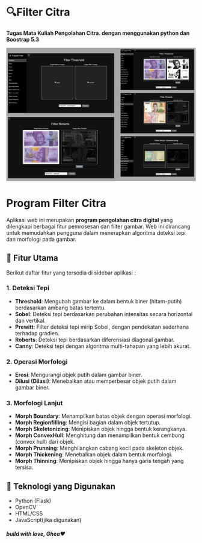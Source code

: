 # 🔍Filter Citra

**Tugas Mata Kuliah Pengolahan Citra. dengan menggunakan python dan Boostrap 5.3**

![image alt](https://github.com/AhmdMaulidan/Filter-Citra/blob/433a319ef0202481f67581fcded94ff3a3ea88f8/contoh%20image.png)

# Program Filter Citra

Aplikasi web ini merupakan **program pengolahan citra digital** yang dilengkapi berbagai fitur pemrosesan dan filter gambar. Web ini dirancang untuk memudahkan pengguna dalam menerapkan algoritma deteksi tepi dan morfologi pada gambar.

## 🔧 Fitur Utama

Berikut daftar fitur yang tersedia di sidebar aplikasi :

### 1. **Deteksi Tepi**
- **Threshold**: Mengubah gambar ke dalam bentuk biner (hitam-putih) berdasarkan ambang batas tertentu.
- **Sobel**: Deteksi tepi berdasarkan perubahan intensitas secara horizontal dan vertikal.
- **Prewitt**: Filter deteksi tepi mirip Sobel, dengan pendekatan sederhana terhadap gradien.
- **Roberts**: Deteksi tepi berdasarkan diferensiasi diagonal gambar.
- **Canny**: Deteksi tepi dengan algoritma multi-tahapan yang lebih akurat.

### 2. **Operasi Morfologi**
- **Erosi**: Mengurangi objek putih dalam gambar biner.
- **Dilusi (Dilasi)**: Menebalkan atau memperbesar objek putih dalam gambar biner.

### 3. **Morfologi Lanjut**
- **Morph Boundary**: Menampilkan batas objek dengan operasi morfologi.
- **Morph Regionfilling**: Mengisi bagian dalam objek tertutup.
- **Morph Skeletonizing**: Menipiskan objek hingga bentuk kerangkanya.
- **Morph ConvexHull**: Menghitung dan menampilkan bentuk cembung (convex hull) dari objek.
- **Morph Prunning**: Menghilangkan cabang kecil pada skeleton objek.
- **Morph Thickening**: Menebalkan objek dalam bentuk morfologi.
- **Morph Thinning**: Menipiskan objek hingga hanya garis tengah yang tersisa.

## 🚀 Teknologi yang Digunakan
- Python (Flask)
- OpenCV
- HTML/CSS
- JavaScript(jika digunakan)

##### build with love, Ghea❤️

